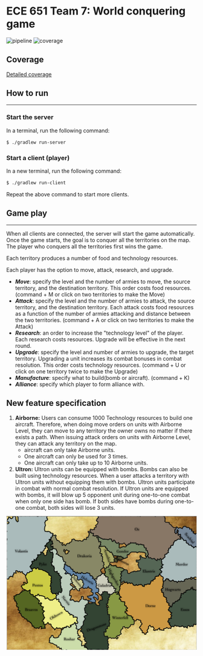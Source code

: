ECE 651 Team 7: World conquering game
=======================================

![pipeline](https://gitlab.oit.duke.edu/xh123/ece651-sp23-team7-risk/badges/master/pipeline.svg)
![coverage](https://gitlab.oit.duke.edu/xh123/ece651-sp23-team7-risk/badges/master/coverage.svg?job=test)

 ## Coverage
[Detailed coverage](https://xh123.pages.oit.duke.edu/ece651-sp23-team7-risk/dashboard.html)


## How to run
---
### Start the server
In a terminal, run the following command:
```bash
$ ./gradlew run-server
```

### Start a client (player)
In a new terminal, run the following command:
```bash
$ ./gradlew run-client
```
Repeat the above command to start more clients.

## Game play
---

When all clients are connected, the server will start the game automatically. Once the game starts, the goal is to conquer all the territories on the map. The player who conquers all the territories first wins the game. 

Each territory produces a number of food and technology resources.

Each player has the option to move, attack, research, and upgrade. 
- ***Move***: specify the level and the number of armies to move, the source territory, and the destination territory. This order costs food resources. (command + M or click on two territories to make the Move)
- ***Attack***: specify the level and the number of armies to attack, the source territory, and the destination territory. Each attack costs food resources as a function of the number of armies attacking and distance between the two territories. (command + A or click on two territories to make the Attack)
- ***Research***: an order to increase the "technology level" of the player. Each research costs resources. Upgrade will be effective in the next round.
- ***Upgrade***: specify the level and number of armies to upgrade, the target territory. Upgrading a unit increases its combat bonuses in combat resolution. This order costs technology resources. (command + U or click on one territory twice to make the Upgrade)
- ***Manufacture***: specify what to build(bomb or aircraft). (command + K)
- ***Alliance***: specify which player to form alliance with. 

## New feature specification
1. **Airborne:** Users can consume 1000 Technology resources to build one aircraft. Therefore, when doing move orders on units with Airborne Level, they can move to any territory the owner owns no matter if there exists a path. When issuing attack orders on units with Airborne Level, they can attack any territory on the map. 
   * aircraft can only take Airborne units.
   * One aircraft can only be used for 3 times. 
   * One aircraft can only take up to 10 Airborne units.
2. **Ultron:** Ultron units can be equipped with bombs. Bombs can also be built using technology resources. When a user attacks a territory with Ultron units without equipping them with bombs. Ultron units participate in combat with normal combat resolution. If Ultron units are equipped with bombs, it will blow up 5 opponent unit during one-to-one combat when only one side has bomb. If both sides have bombs during one-to-one combat, both sides will lose 3 units. 


![Alt text](image.png)
